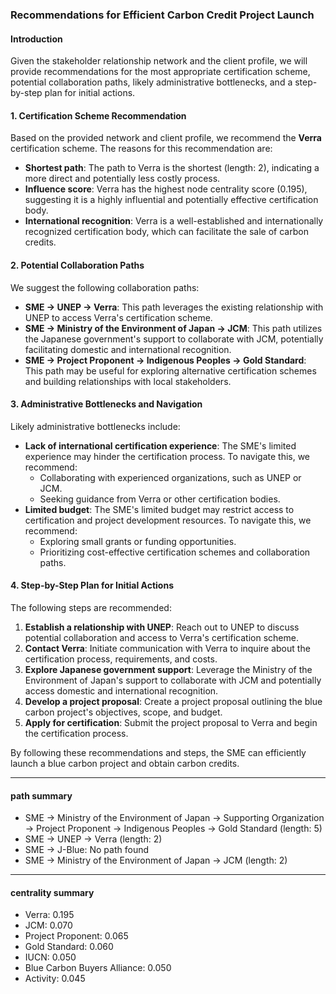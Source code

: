 ### Recommendations for Efficient Carbon Credit Project Launch
#### Introduction
Given the stakeholder relationship network and the client profile, we will provide recommendations for the most appropriate certification scheme, potential collaboration paths, likely administrative bottlenecks, and a step-by-step plan for initial actions.

#### 1. Certification Scheme Recommendation
Based on the provided network and client profile, we recommend the **Verra** certification scheme. The reasons for this recommendation are:
* **Shortest path**: The path to Verra is the shortest (length: 2), indicating a more direct and potentially less costly process.
* **Influence score**: Verra has the highest node centrality score (0.195), suggesting it is a highly influential and potentially effective certification body.
* **International recognition**: Verra is a well-established and internationally recognized certification body, which can facilitate the sale of carbon credits.

#### 2. Potential Collaboration Paths
We suggest the following collaboration paths:
* **SME → UNEP → Verra**: This path leverages the existing relationship with UNEP to access Verra's certification scheme.
* **SME → Ministry of the Environment of Japan → JCM**: This path utilizes the Japanese government's support to collaborate with JCM, potentially facilitating domestic and international recognition.
* **SME → Project Proponent → Indigenous Peoples → Gold Standard**: This path may be useful for exploring alternative certification schemes and building relationships with local stakeholders.

#### 3. Administrative Bottlenecks and Navigation
Likely administrative bottlenecks include:
* **Lack of international certification experience**: The SME's limited experience may hinder the certification process. To navigate this, we recommend:
	+ Collaborating with experienced organizations, such as UNEP or JCM.
	+ Seeking guidance from Verra or other certification bodies.
* **Limited budget**: The SME's limited budget may restrict access to certification and project development resources. To navigate this, we recommend:
	+ Exploring small grants or funding opportunities.
	+ Prioritizing cost-effective certification schemes and collaboration paths.

#### 4. Step-by-Step Plan for Initial Actions
The following steps are recommended:
1. **Establish a relationship with UNEP**: Reach out to UNEP to discuss potential collaboration and access to Verra's certification scheme.
2. **Contact Verra**: Initiate communication with Verra to inquire about the certification process, requirements, and costs.
3. **Explore Japanese government support**: Leverage the Ministry of the Environment of Japan's support to collaborate with JCM and potentially access domestic and international recognition.
4. **Develop a project proposal**: Create a project proposal outlining the blue carbon project's objectives, scope, and budget.
5. **Apply for certification**: Submit the project proposal to Verra and begin the certification process.

By following these recommendations and steps, the SME can efficiently launch a blue carbon project and obtain carbon credits.

---
#### path summary
- SME → Ministry of the Environment of Japan → Supporting Organization → Project Proponent → Indigenous Peoples → Gold Standard (length: 5)
- SME → UNEP → Verra (length: 2)
- SME → J-Blue: No path found
- SME → Ministry of the Environment of Japan → JCM (length: 2)

---
#### centrality summary
- Verra: 0.195
- JCM: 0.070
- Project Proponent: 0.065
- Gold Standard: 0.060
- IUCN: 0.050
- Blue Carbon Buyers Alliance: 0.050
- Activity: 0.045